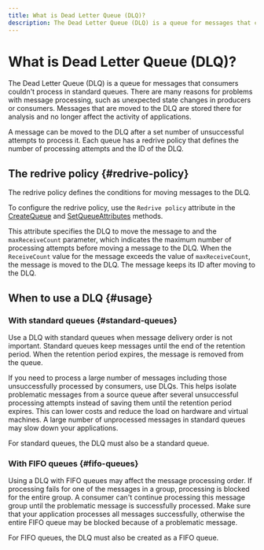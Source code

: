 ```yaml
---
title: What is Dead Letter Queue (DLQ)?
description: The Dead Letter Queue (DLQ) is a queue for messages that consumers couldn't process in standard queues. There are many reasons for problems with message processing, such as unexpected state changes in producers or consumers. Messages that are moved to the DLQ are stored there for analysis and no longer affect the activity of applications.
---
```


# What is Dead Letter Queue (DLQ)?

The Dead Letter Queue (DLQ) is a queue for messages that consumers couldn't process in standard queues. There are many reasons for problems with message processing, such as unexpected state changes in producers or consumers. Messages that are moved to the DLQ are stored there for analysis and no longer affect the activity of applications.

A message can be moved to the DLQ after a set number of unsuccessful attempts to process it. Each queue has a redrive policy that defines the number of processing attempts and the ID of the DLQ.

## The redrive policy {#redrive-policy}

The redrive policy defines the conditions for moving messages to the DLQ.

To configure the redrive policy, use the `Redrive policy` attribute in the [CreateQueue](../api-ref/queue/CreateQueue.md) and [SetQueueAttributes](../api-ref/queue/SetQueueAttributes.md) methods.

This attribute specifies the DLQ to move the message to and the `maxReceiveCount` parameter, which indicates the maximum number of processing attempts before moving a message to the DLQ. When the `ReceiveCount` value for the message exceeds the value of `maxReceiveCount`, the message is moved to the DLQ. The message keeps its ID after moving to the DLQ.

## When to use a DLQ {#usage}

### With standard queues {#standard-queues}

Use a DLQ with standard queues when message delivery order is not important. Standard queues keep messages until the end of the retention period. When the retention period expires, the message is removed from the queue.

If you need to process a large number of messages including those unsuccessfully processed by consumers, use DLQs. This helps isolate problematic messages from a source queue after several unsuccessful processing attempts instead of saving them until the retention period expires. This can lower costs and reduce the load on hardware and virtual machines. A large number of unprocessed messages in standard queues may slow down your applications.

For standard queues, the DLQ must also be a standard queue.

### With FIFO queues {#fifo-queues}

Using a DLQ with FIFO queues may affect the message processing order. If processing fails for one of the messages in a group, processing is blocked for the entire group. A consumer can't continue processing this message group until the problematic message is successfully processed. Make sure that your application processes all messages successfully, otherwise the entire FIFO queue may be blocked because of a problematic message.

For FIFO queues, the DLQ must also be created as a FIFO queue.